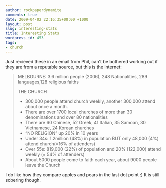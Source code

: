 ```yaml
---
author: rockpaperdynamite
comments: true
date: 2009-04-02 22:16:35+00:00 +1000
layout: post
slug: interesting-stats
title: Interesting Stats
wordpress_id: 453
tags:
- church
---
```


Just recieved these in an email from Phil, can't be bothered working out if they are from a reputable source, but this is the internet:


<blockquote>MELBOURNE: 3.6 million people (2006), 248 Nationalities, 289 languages,128 religious faiths

THE CHURCH

* 300,000 people attend church weekly, another 300,000 attend about once a month.
* There are over 1700 local churches of more than 30 denominations and over 80 nationalities
* There are 60 Chinese, 52 Greek, 41 Italian, 35 Samoan, 30 Vietnamese, 24 Korean churches
* “NO RELIGION” up 20% in 10 years
* Under 34s: 1.2million (48%) in population BUT only 48,000 (4%) attend church(=16% of attenders)
* Over 55s: 819,000 (22%) of population and 20% (122,000) attend weekly (= 54% of attenders)
* About 5000 people come to faith each year, about 9000 people leave the Church</blockquote>


I do like how they compare apples and pears in the last dot point :) It is still sobering though.
